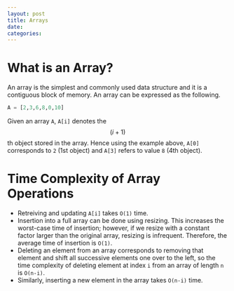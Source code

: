 ```yaml
---
layout: post
title: Arrays
date: 
categories:
---
```


# What is an Array?
An array is the simplest and commonly used data structure and it is a contiguous block of memory. An array can be expressed as the following.
```python
A = [2,3,6,8,0,10]
```
Given an array `A`, `A[i]` denotes the $$(i+1)$$th object stored in the array. Hence using the example above, `A[0]` corresponds to `2` (1st object) and `A[3]` refers to value `8` (4th object).

# Time Complexity of Array Operations
- Retreiving and updating `A[i]` takes `O(1)` time.
- Insertion into a full array can be done using resizing. This increases the worst-case time of insertion; however, if we resize with a constant factor larger than the original array, resizing is infrequent. Therefore, the average time of insertion is `O(1)`.
- Deleting an element from an array corresponds to removing that element and shift all successive elements one over to the left, so the time complexity of deleting element at index `i` from an array of length `n` is `O(n-i)`.
- Similarly, inserting a new element in the array takes `O(n-i)` time.


